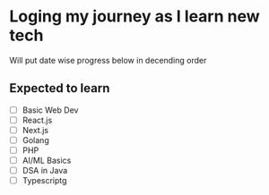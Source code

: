 # Loging my journey as I learn new tech 
Will put date wise progress below in decending order

## Expected to learn
- [ ] Basic Web Dev
- [ ] React.js
- [ ] Next.js
- [ ] Golang
- [ ] PHP
- [ ] AI/ML Basics
- [ ] DSA in Java
- [ ] Typescriptg